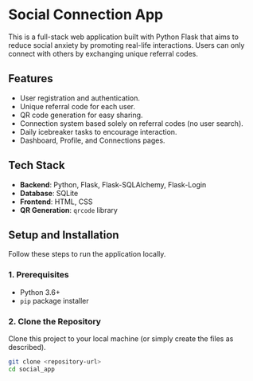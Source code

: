 # Social Connection App

This is a full-stack web application built with Python Flask that aims to reduce social anxiety by promoting real-life interactions. Users can only connect with others by exchanging unique referral codes.

## Features

-   User registration and authentication.
-   Unique referral code for each user.
-   QR code generation for easy sharing.
-   Connection system based solely on referral codes (no user search).
-   Daily icebreaker tasks to encourage interaction.
-   Dashboard, Profile, and Connections pages.

## Tech Stack

-   **Backend**: Python, Flask, Flask-SQLAlchemy, Flask-Login
-   **Database**: SQLite
-   **Frontend**: HTML, CSS
-   **QR Generation**: `qrcode` library

## Setup and Installation

Follow these steps to run the application locally.

### 1. Prerequisites

-   Python 3.6+
-   `pip` package installer

### 2. Clone the Repository

Clone this project to your local machine (or simply create the files as described).

```bash
git clone <repository-url>
cd social_app